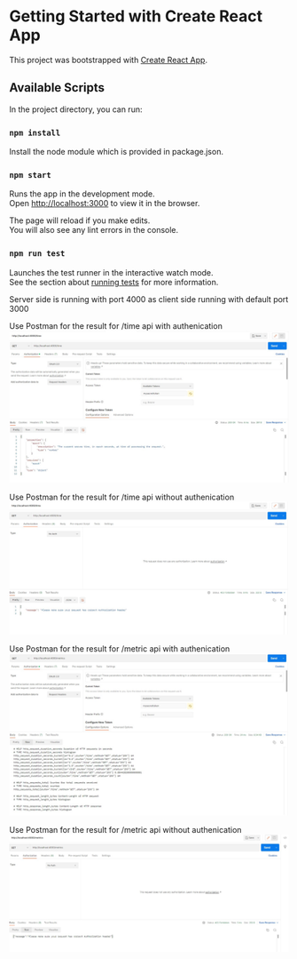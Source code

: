 # Getting Started with Create React App

This project was bootstrapped with [Create React App](https://github.com/facebook/create-react-app).

## Available Scripts

In the project directory, you can run:

### `npm install`

Install the node module which is provided in package.json.

### `npm start`

Runs the app in the development mode.\
Open [http://localhost:3000](http://localhost:3000) to view it in the browser.

The page will reload if you make edits.\
You will also see any lint errors in the console.

### `npm run test`

Launches the test runner in the interactive watch mode.\
See the section about [running tests](https://facebook.github.io/create-react-app/docs/running-tests) for more information.

Server side is running with port 4000 as client side running with default port 3000

Use Postman for the result for /time api with authenication
<img src="./time api with authenication.jpg" alt="Alt text" title="Optional title">

Use Postman for the result for /time api without authenication
<img src="./time api without authenication.jpg" alt="Alt text" title="Optional title">

Use Postman for the result for /metric api with authenication
<img src="./metric api with authenication.jpg" alt="Alt text" title="Optional title">

Use Postman for the result for /metric api without authenication
<img src="./metric api without authenication.jpg" alt="Alt text" title="Optional title">
